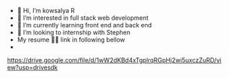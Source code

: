 - 👋 Hi, I’m kowsalya R 
- 👀 I’m interested in full stack web development 
- 🌱 I’m currently learning  front end and back end
- 💞️ I’m looking to internship with Stephen
- My resume 👩‍🎓 link in following bellow
- 
https://drive.google.com/file/d/1wW2dKBd4xTgplrqRGpHj2wi5uxczZuRD/view?usp=drivesdk
